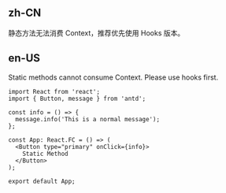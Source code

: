 ## zh-CN

静态方法无法消费 Context，推荐优先使用 Hooks 版本。

## en-US

Static methods cannot consume Context. Please use hooks first.
```tsx
import React from 'react';
import { Button, message } from 'antd';

const info = () => {
  message.info('This is a normal message');
};

const App: React.FC = () => (
  <Button type="primary" onClick={info}>
    Static Method
  </Button>
);

export default App;
```
